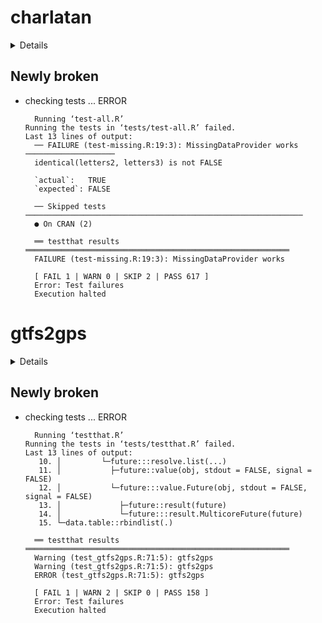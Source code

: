 # charlatan

<details>

* Version: 0.4.0
* GitHub: https://github.com/ropensci/charlatan
* Source code: https://github.com/cran/charlatan
* Date/Publication: 2020-01-24 07:10:03 UTC
* Number of recursive dependencies: 56

Run `cloud_details(, "charlatan")` for more info

</details>

## Newly broken

*   checking tests ... ERROR
    ```
      Running ‘test-all.R’
    Running the tests in ‘tests/test-all.R’ failed.
    Last 13 lines of output:
      ── FAILURE (test-missing.R:19:3): MissingDataProvider works ────────────────────
      identical(letters2, letters3) is not FALSE

      `actual`:   TRUE
      `expected`: FALSE

      ── Skipped tests  ──────────────────────────────────────────────────────────────
      ● On CRAN (2)

      ══ testthat results  ═══════════════════════════════════════════════════════════
      FAILURE (test-missing.R:19:3): MissingDataProvider works

      [ FAIL 1 | WARN 0 | SKIP 2 | PASS 617 ]
      Error: Test failures
      Execution halted
    ```

# gtfs2gps

<details>

* Version: 1.3-2
* GitHub: https://github.com/ipeaGIT/gtfs2gps
* Source code: https://github.com/cran/gtfs2gps
* Date/Publication: 2020-11-05 17:30:12 UTC
* Number of recursive dependencies: 77

Run `cloud_details(, "gtfs2gps")` for more info

</details>

## Newly broken

*   checking tests ... ERROR
    ```
      Running ‘testthat.R’
    Running the tests in ‘tests/testthat.R’ failed.
    Last 13 lines of output:
       10. │         └─future:::resolve.list(...)
       11. │           ├─future::value(obj, stdout = FALSE, signal = FALSE)
       12. │           └─future:::value.Future(obj, stdout = FALSE, signal = FALSE)
       13. │             ├─future::result(future)
       14. │             └─future:::result.MulticoreFuture(future)
       15. └─data.table::rbindlist(.)

      ══ testthat results  ═══════════════════════════════════════════════════════════
      Warning (test_gtfs2gps.R:71:5): gtfs2gps
      Warning (test_gtfs2gps.R:71:5): gtfs2gps
      ERROR (test_gtfs2gps.R:71:5): gtfs2gps

      [ FAIL 1 | WARN 2 | SKIP 0 | PASS 158 ]
      Error: Test failures
      Execution halted
    ```
